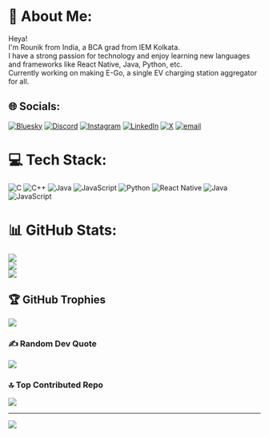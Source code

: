 # 💫 About Me:
Heya!<br>I'm Rounik from India, a BCA grad from IEM Kolkata. <br>I have a strong passion for technology and enjoy learning new languages and frameworks like React Native, Java, Python, etc.<br>Currently working on making E-Go, a single EV charging station aggregator for all.


## 🌐 Socials:
[![Bluesky](https://img.shields.io/badge/bluesky-0285FF?style=for-the-badge&logo=bluesky&logoColor=%23FFFFFF)](https://bsky.app/profile/hanabi-03.bsky.social) [![Discord](https://img.shields.io/badge/Discord-%237289DA.svg?style=for-the-badge&logo=discord&logoColor=white)](https://discordapp.com/users/905082911869530133) [![Instagram](https://img.shields.io/badge/Instagram-%23E4405F.svg?style=for-the-badge&logo=Instagram&logoColor=white)](https://instagram.com/hnbix.04) [![LinkedIn](https://img.shields.io/badge/LinkedIn-%230077B5.svg?style=for-the-badge&logo=linkedin&logoColor=white)](https://linkedin.com/in/rounikchatterjee04) [![X](https://img.shields.io/badge/X-black.svg?style=for-the-badge&logo=X&logoColor=white)](https://x.com/hnbi_04) [![email](https://img.shields.io/badge/Email-D14836?style=for-the-badge&logo=gmail&logoColor=white)](mailto:rounik.chatterjee.5@gmail.com) 

# 💻 Tech Stack:
![C](https://img.shields.io/badge/c-%2300599C.svg?style=for-the-badge&logo=c&logoColor=white) ![C++](https://img.shields.io/badge/c++-%2300599C.svg?style=for-the-badge&logo=c%2B%2B&logoColor=white) ![Java](https://img.shields.io/badge/java-%23ED8B00.svg?style=for-the-badge&logo=openjdk&logoColor=white) ![JavaScript](https://img.shields.io/badge/javascript-%23323330.svg?style=for-the-badge&logo=javascript&logoColor=%23F7DF1E) ![Python](https://img.shields.io/badge/python-3670A0?style=for-the-badge&logo=python&logoColor=ffdd54) ![React Native](https://img.shields.io/badge/react_native-%2320232a.svg?style=for-the-badge&logo=react&logoColor=%2361DAFB) ![Java](https://img.shields.io/badge/java-%23ED8B00.svg?style=for-the-badge&logo=openjdk&logoColor=white) ![JavaScript](https://img.shields.io/badge/javascript-%23323330.svg?style=for-the-badge&logo=javascript&logoColor=%23F7DF1E)
# 📊 GitHub Stats:
![](https://github-readme-stats.vercel.app/api?username=rounikc&theme=dark&hide_border=false&include_all_commits=true&count_private=false)<br/>
![](https://github-readme-streak-stats.herokuapp.com/?user=rounikc&theme=dark&hide_border=false)<br/>
![](https://github-readme-stats.vercel.app/api/top-langs/?username=rounikc&theme=dark&hide_border=false&include_all_commits=true&count_private=false&layout=compact)

## 🏆 GitHub Trophies
![](https://github-profile-trophy.vercel.app/?username=rounikc&theme=radical&no-frame=false&no-bg=false&margin-w=4)

### ✍️ Random Dev Quote
![](https://quotes-github-readme.vercel.app/api?type=horizontal&theme=radical)

### 🔝 Top Contributed Repo
![](https://github-contributor-stats.vercel.app/api?username=rounikc&limit=5&theme=dark&combine_all_yearly_contributions=true)

---
[![](https://visitcount.itsvg.in/api?id=rounikc&icon=0&color=0)](https://visitcount.itsvg.in)

<!-- Proudly created with GPRM ( https://gprm.itsvg.in ) -->
<!-- Thanks GPRM!-->
